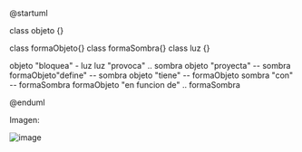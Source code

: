 @startuml

class objeto {}

class formaObjeto{}
class formaSombra{}
class luz {}

objeto "bloquea" - luz
luz "provoca" .. sombra
objeto "proyecta" -- sombra
formaObjeto"define" -- sombra
objeto "tiene" -- formaObjeto
sombra "con" -- formaSombra
formaObjeto "en funcion de" .. formaSombra

@enduml

Imagen:



![image](https://github.com/juanjoc711/23-24-idsw1/assets/114565115/0d108b45-6fa5-4d8e-ac45-5cd97ef77100)



